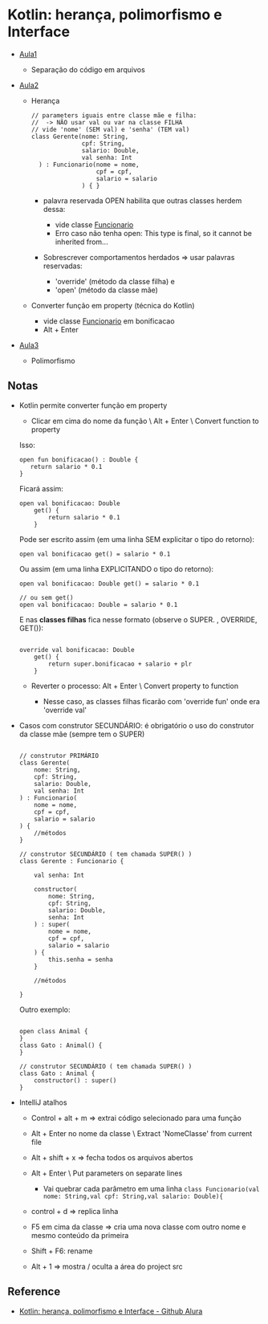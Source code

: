 # Kotlin: herança, polimorfismo e Interface

  - [Aula1](src/main/kotlin/aula1/main.kt)
    
    - Separação do código em arquivos

  - [Aula2](src/main/kotlin/aula2/main.kt)
    
    - Herança
      
      ```
      // parameters iguais entre classe mãe e filha:
      //  -> NÃO usar val ou var na classe FILHA
      // vide 'nome' (SEM val) e 'senha' (TEM val)
      class Gerente(nome: String,
                    cpf: String,
                    salario: Double,
                    val senha: Int
        ) : Funcionario(nome = nome,
                        cpf = cpf,
                        salario = salario
                    ) { }
      ```
      - palavra reservada OPEN habilita que outras classes herdem dessa:
      
        - vide classe [Funcionario](src/main/kotlin/aula2/Funcionario.kt)
        - Erro caso não tenha open: This type is final, so it cannot be inherited from...
        
      - Sobrescrever comportamentos herdados => usar palavras reservadas:
        - 'override' (método da classe filha) e 
        - 'open' (método da classe mãe)
        
    - Converter função em property (técnica do Kotlin)
      - vide classe [Funcionario](src/main/kotlin/aula2/Funcionario.kt) em bonificacao
      - Alt + Enter
    
  - [Aula3](src/main/kotlin/aula3/main.kt)
    
    - Polimorfismo
    
## Notas

  - Kotlin permite converter função em property
    
     - Clicar em cima do nome da função \ Alt + Enter \ Convert function to property     
     
    Isso:
     ```
     open fun bonificacao() : Double {
        return salario * 0.1
     }
    ```
    
    Ficará assim:
    ```
    open val bonificacao: Double
        get() {
            return salario * 0.1
        }
    ```
    
    Pode ser escrito assim (em uma linha SEM explicitar o tipo do retorno):
    
    ```
    open val bonificacao get() = salario * 0.1
    ```
   
    Ou assim (em uma linha EXPLICITANDO o tipo do retorno):

    ```
    open val bonificacao: Double get() = salario * 0.1

    // ou sem get()
    open val bonificacao: Double = salario * 0.1
    
    ```
 
    E nas **classes filhas** fica nesse formato (observe o SUPER. , OVERRIDE, GET()):
    
    ```
    
    override val bonificacao: Double
        get() {
            return super.bonificacao + salario + plr
        }
    
    ```
    
    - Reverter o processo: Alt + Enter \ Convert property to function
      
      - Nesse caso, as classes filhas ficarão com 'override fun' onde era 'override val'
    
  - Casos com construtor SECUNDÁRIO: é obrigatório o uso do construtor da classe mãe (sempre tem o SUPER)
    
    ```
    
    // construtor PRIMÁRIO
    class Gerente(
        nome: String,
        cpf: String,
        salario: Double,
        val senha: Int
    ) : Funcionario(
        nome = nome,
        cpf = cpf,
        salario = salario
    ) {
        //métodos
    }
    
    // construtor SECUNDÁRIO ( tem chamada SUPER() )
    class Gerente : Funcionario {

        val senha: Int

        constructor(
            nome: String,
            cpf: String,
            salario: Double,
            senha: Int
        ) : super(
            nome = nome,
            cpf = cpf,
            salario = salario
        ) {
            this.senha = senha
        }

        //métodos

    }  
    
    ```        
    Outro exemplo: 
    
    ```
           
    open class Animal {
    }
    class Gato : Animal() {
    }
    
    // construtor SECUNDÁRIO ( tem chamada SUPER() )
    class Gato : Animal {
        constructor() : super()
    }
    
    ```

  - IntelliJ atalhos

    - Control + alt + m => extrai código selecionado para uma função
    
    - Alt + Enter no nome da classe \ Extract 'NomeClasse' from current file
    
    - Alt + shift + x => fecha todos os arquivos abertos
      
    - Alt + Enter \ Put parameters on separate lines
      - Vai quebrar cada parâmetro em uma linha
      ```class Funcionario(val nome: String,val cpf: String,val salario: Double){```

    - control + d => replica linha
    
    - F5 em cima da classe => cria uma nova classe com outro nome e mesmo conteúdo da primeira

    - Shift + F6: rename
      
    - Alt + 1 => mostra / oculta a área do project src

## Reference

  - [Kotlin: herança, polimorfismo e Interface - Github Alura](https://github.com/alura-cursos/kotlin-oo-heranca-polimorfismo-interfaces)